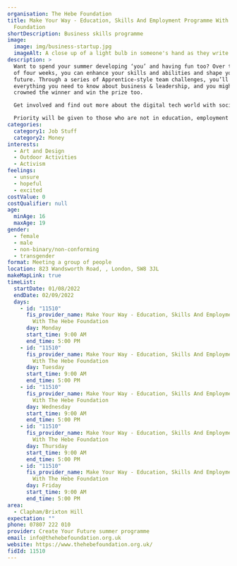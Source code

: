 ```yaml
---
organisation: The Hebe Foundation
title: Make Your Way - Education, Skills And Employment Programme With The Hebe
  Foundation
shortDescription: Business skills programme
image:
  image: img/business-startup.jpg
  imageAlt: A close up of a light bulb in someone's hand as they write
description: >
  Want to spend your summer developing ‘you’ and having fun too? Over the course
  of four weeks, you can enhance your skills and abilities and shape your
  future. Through a series of Apprentice-style team challenges, you’ll learn
  everything you need to know about business & leadership, and you might just be
  crowned the winner and win the prize too. 

  Get involved and find out more about the digital tech world with social media companies like Tiktok & FOUND. All that plus mentoring and career advice, along with paid work experience.

  Priority will be given to those who are not in education, employment or training. This programme takes place in Clapham & Norwood.
categories:
  category1: Job Stuff
  category2: Money
interests:
  - Art and Design
  - Outdoor Activities
  - Activism
feelings:
  - unsure
  - hopeful
  - excited
costValue: 0
costQualifier: null
age:
  minAge: 16
  maxAge: 19
gender:
  - female
  - male
  - non-binary/non-conforming
  - transgender
format: Meeting a group of people
location: 823 Wandsworth Road, , London, SW8 3JL
makeMapLink: true
timeList:
  startDate: 01/08/2022
  endDate: 02/09/2022
  days:
    - id: "11510"
      fis_provider_name: Make Your Way - Education, Skills And Employment Programme
        With The Hebe Foundation
      day: Monday
      start_time: 9:00 AM
      end_time: 5:00 PM
    - id: "11510"
      fis_provider_name: Make Your Way - Education, Skills And Employment Programme
        With The Hebe Foundation
      day: Tuesday
      start_time: 9:00 AM
      end_time: 5:00 PM
    - id: "11510"
      fis_provider_name: Make Your Way - Education, Skills And Employment Programme
        With The Hebe Foundation
      day: Wednesday
      start_time: 9:00 AM
      end_time: 5:00 PM
    - id: "11510"
      fis_provider_name: Make Your Way - Education, Skills And Employment Programme
        With The Hebe Foundation
      day: Thursday
      start_time: 9:00 AM
      end_time: 5:00 PM
    - id: "11510"
      fis_provider_name: Make Your Way - Education, Skills And Employment Programme
        With The Hebe Foundation
      day: Friday
      start_time: 9:00 AM
      end_time: 5:00 PM
area:
  - Clapham/Brixton Hill
expectation: ""
phone: 07807 222 010
provider: Create Your Future summer programme
email: info@thehebefoundation.org.uk
website: https://www.thehebefoundation.org.uk/
fidId: 11510
---
```

